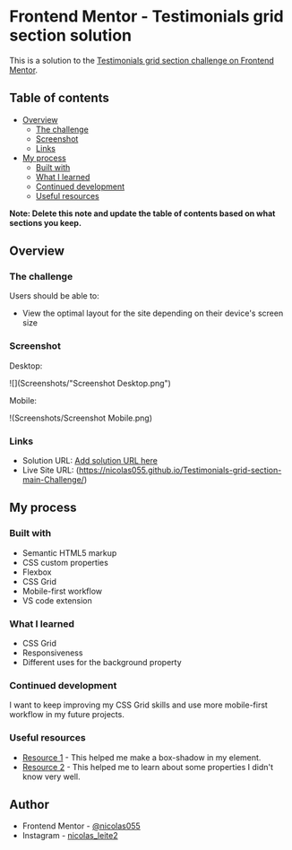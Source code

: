 # Frontend Mentor - Testimonials grid section solution

This is a solution to the [Testimonials grid section challenge on Frontend Mentor](https://www.frontendmentor.io/challenges/testimonials-grid-section-Nnw6J7Un7).
## Table of contents

- [Overview](#overview)
  - [The challenge](#the-challenge)
  - [Screenshot](#screenshot)
  - [Links](#links)
- [My process](#my-process)
  - [Built with](#built-with)
  - [What I learned](#what-i-learned)
  - [Continued development](#continued-development)
  - [Useful resources](#useful-resources)

**Note: Delete this note and update the table of contents based on what sections you keep.**

## Overview

### The challenge

Users should be able to:

- View the optimal layout for the site depending on their device's screen size

### Screenshot

Desktop:

![](Screenshots/"Screenshot Desktop.png")


Mobile:

!(Screenshots/Screenshot Mobile.png)

### Links

- Solution URL: [Add solution URL here](https://your-solution-url.com)
- Live Site URL: (https://nicolas055.github.io/Testimonials-grid-section-main-Challenge/)

## My process

### Built with

- Semantic HTML5 markup
- CSS custom properties
- Flexbox
- CSS Grid
- Mobile-first workflow
- VS code extension

### What I learned

- CSS Grid
- Responsiveness
- Different uses for the background property


### Continued development

I want to keep improving my CSS Grid skills and use more mobile-first workflow in my future projects.

### Useful resources

- [Resource 1](https://www.cssmatic.com) - This helped me make a box-shadow in my element.
- [Resource 2](https://www.w3schools.com) - This helped me to learn about some properties I didn't know very well.

## Author

- Frontend Mentor - [@nicolas055](https://www.frontendmentor.io/profile/nicolas55)
- Instagram - [nicolas_leite2](https://www.instagram.com/nicolas_leite2)


